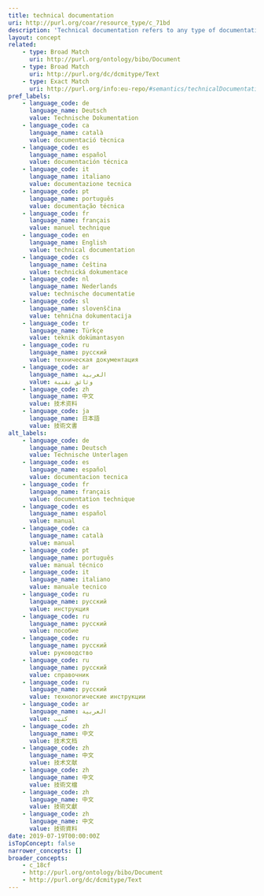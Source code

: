 ```yaml
---
title: technical documentation
uri: http://purl.org/coar/resource_type/c_71bd
description: 'Technical documentation refers to any type of documentation that describes handling, functionality and architecture of a technical product or a product under development or use. [Source: https://en.wikipedia.org/wiki/Technical_documentation]'
layout: concept
related:
    - type: Broad Match
      uri: http://purl.org/ontology/bibo/Document
    - type: Broad Match
      uri: http://purl.org/dc/dcmitype/Text
    - type: Exact Match
      uri: http://purl.org/info:eu-repo/#semantics/technicalDocumentation
pref_labels:
    - language_code: de
      language_name: Deutsch
      value: Technische Dokumentation
    - language_code: ca
      language_name: català
      value: documentació tècnica
    - language_code: es
      language_name: español
      value: documentación técnica
    - language_code: it
      language_name: italiano
      value: documentazione tecnica
    - language_code: pt
      language_name: português
      value: documentação técnica
    - language_code: fr
      language_name: français
      value: manuel technique
    - language_code: en
      language_name: English
      value: technical documentation
    - language_code: cs
      language_name: čeština
      value: technická dokumentace
    - language_code: nl
      language_name: Nederlands
      value: technische documentatie
    - language_code: sl
      language_name: slovenščina
      value: tehnična dokumentacija
    - language_code: tr
      language_name: Türkçe
      value: teknik dokümantasyon
    - language_code: ru
      language_name: русский
      value: техническая документация
    - language_code: ar
      language_name: العربية
      value: وثائق تقنية
    - language_code: zh
      language_name: 中文
      value: 技术资料
    - language_code: ja
      language_name: 日本語
      value: 技術文書
alt_labels:
    - language_code: de
      language_name: Deutsch
      value: Technische Unterlagen
    - language_code: es
      language_name: español
      value: documentacion tecnica
    - language_code: fr
      language_name: français
      value: documentation technique
    - language_code: es
      language_name: español
      value: manual
    - language_code: ca
      language_name: català
      value: manual
    - language_code: pt
      language_name: português
      value: manual técnico
    - language_code: it
      language_name: italiano
      value: manuale tecnico
    - language_code: ru
      language_name: русский
      value: инструкция
    - language_code: ru
      language_name: русский
      value: пособие
    - language_code: ru
      language_name: русский
      value: руководство
    - language_code: ru
      language_name: русский
      value: справочник
    - language_code: ru
      language_name: русский
      value: технологические инструкции
    - language_code: ar
      language_name: العربية
      value: كتيب
    - language_code: zh
      language_name: 中文
      value: 技术文档
    - language_code: zh
      language_name: 中文
      value: 技术文献
    - language_code: zh
      language_name: 中文
      value: 技術文檔
    - language_code: zh
      language_name: 中文
      value: 技術文獻
    - language_code: zh
      language_name: 中文
      value: 技術資料
date: 2019-07-19T00:00:00Z
isTopConcept: false
narrower_concepts: []
broader_concepts:
    - c_18cf
    - http://purl.org/ontology/bibo/Document
    - http://purl.org/dc/dcmitype/Text
---
```


